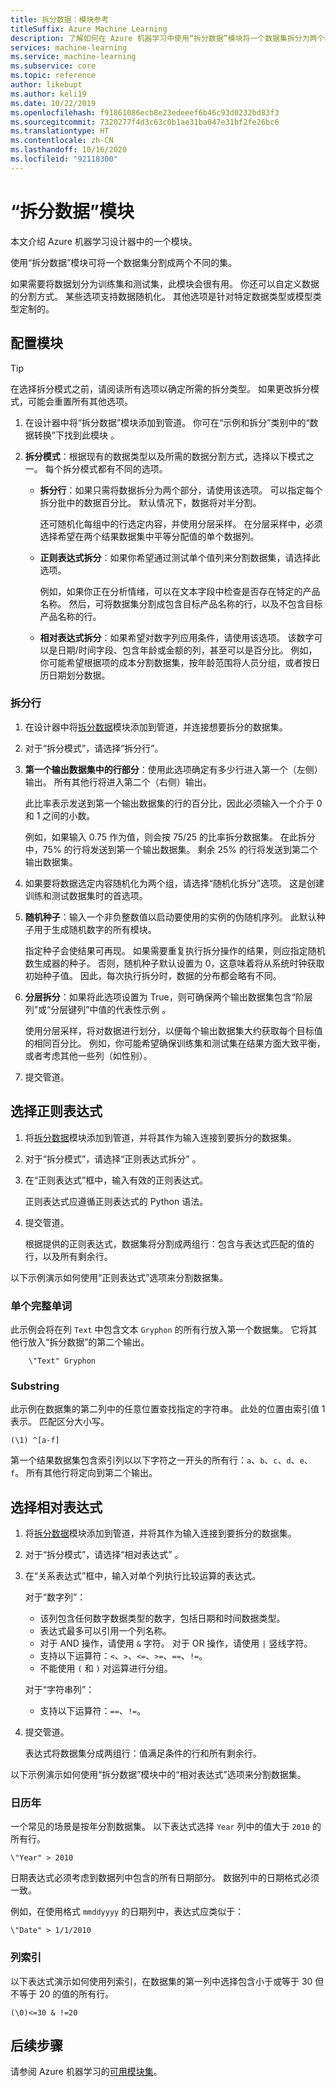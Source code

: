 ```yaml
---
title: 拆分数据：模块参考
titleSuffix: Azure Machine Learning
description: 了解如何在 Azure 机器学习中使用“拆分数据”模块将一个数据集拆分为两个非重复集。
services: machine-learning
ms.service: machine-learning
ms.subservice: core
ms.topic: reference
author: likebupt
ms.author: keli19
ms.date: 10/22/2019
ms.openlocfilehash: f91861086ecb8e23edeeef6b46c93d0232bd83f3
ms.sourcegitcommit: 7320277f4d3c63c0b1ae31ba047e31bf2fe26bc6
ms.translationtype: HT
ms.contentlocale: zh-CN
ms.lasthandoff: 10/16/2020
ms.locfileid: "92118300"
---
```

# <a name="split-data-module"></a>“拆分数据”模块

本文介绍 Azure 机器学习设计器中的一个模块。

使用“拆分数据”模块可将一个数据集分割成两个不同的集。

如果需要将数据划分为训练集和测试集，此模块会很有用。 你还可以自定义数据的分割方式。 某些选项支持数据随机化。 其他选项是针对特定数据类型或模型类型定制的。

## <a name="configure-the-module"></a>配置模块

> [!TIP]
> 在选择拆分模式之前，请阅读所有选项以确定所需的拆分类型。
> 如果更改拆分模式，可能会重置所有其他选项。

1. 在设计器中将“拆分数据”模块添加到管道。 你可在“示例和拆分”类别中的“数据转换”下找到此模块 。

1. **拆分模式**：根据现有的数据类型以及所需的数据分割方式，选择以下模式之一。 每个拆分模式都有不同的选项。

   - **拆分行**：如果只需将数据拆分为两个部分，请使用该选项。 可以指定每个拆分批中的数据百分比。 默认情况下，数据将对半分割。

     还可随机化每组中的行选定内容，并使用分层采样。 在分层采样中，必须选择希望在两个结果数据集中平等分配值的单个数据列。  

   - **正则表达式拆分**：如果你希望通过测试单个值列来分割数据集，请选择此选项。

     例如，如果你正在分析情绪，可以在文本字段中检查是否存在特定的产品名称。 然后，可将数据集分割成包含目标产品名称的行，以及不包含目标产品名称的行。

   - **相对表达式拆分**：如果希望对数字列应用条件，请使用该选项。 该数字可以是日期/时间字段、包含年龄或金额的列，甚至可以是百分比。 例如，你可能希望根据项的成本分割数据集，按年龄范围将人员分组，或者按日历日期划分数据。

### <a name="split-rows"></a>拆分行

1. 在设计器中将[拆分数据](./split-data.md)模块添加到管道，并连接想要拆分的数据集。
  
1. 对于“拆分模式”，请选择“拆分行”。  

1. **第一个输出数据集中的行部分**：使用此选项确定有多少行进入第一个（左侧）输出。 所有其他行将进入第二个（右侧）输出。

   此比率表示发送到第一个输出数据集的行的百分比，因此必须输入一个介于 0 和 1 之间的小数。
     
   例如，如果输入 0.75 作为值，则会按 75/25 的比率拆分数据集。 在此拆分中，75% 的行将发送到第一个输出数据集。 剩余 25% 的行将发送到第二个输出数据集。
  
1. 如果要将数据选定内容随机化为两个组，请选择“随机化拆分”选项。 这是创建训练和测试数据集时的首选项。

1. **随机种子**：输入一个非负整数值以启动要使用的实例的伪随机序列。 此默认种子用于生成随机数字的所有模块。 

   指定种子会使结果可再现。 如果需要重复执行拆分操作的结果，则应指定随机数生成器的种子。 否则，随机种子默认设置为 0，这意味着将从系统时钟获取初始种子值。 因此，每次执行拆分时，数据的分布都会略有不同。 

1. **分层拆分**：如果将此选项设置为 True，则可确保两个输出数据集包含“阶层列”或“分层键列”中值的代表性示例 。 

   使用分层采样，将对数据进行划分，以便每个输出数据集大约获取每个目标值的相同百分比。 例如，你可能希望确保训练集和测试集在结果方面大致平衡，或者考虑其他一些列（如性别）。

1. 提交管道。


## <a name="select-a-regular-expression"></a>选择正则表达式

1. 将[拆分数据](./split-data.md)模块添加到管道，并将其作为输入连接到要拆分的数据集。  
  
1. 对于“拆分模式”，请选择“正则表达式拆分” 。

1. 在“正则表达式”框中，输入有效的正则表达式。 
  
   正则表达式应遵循正则表达式的 Python 语法。

1. 提交管道。

   根据提供的正则表达式，数据集将分割成两组行：包含与表达式匹配的值的行，以及所有剩余行。 

以下示例演示如何使用“正则表达式”选项来分割数据集。 

### <a name="single-whole-word"></a>单个完整单词 

此示例会将在列 `Text` 中包含文本 `Gryphon` 的所有行放入第一个数据集。 它将其他行放入“拆分数据”的第二个输出。

```text
    \"Text" Gryphon  
```

### <a name="substring"></a>Substring

此示例在数据集的第二列中的任意位置查找指定的字符串。 此处的位置由索引值 1 表示。 匹配区分大小写。

```text
(\1) ^[a-f]
```

第一个结果数据集包含索引列以以下字符之一开头的所有行：`a`、`b`、`c`、`d`、`e`、`f`。 所有其他行将定向到第二个输出。

## <a name="select-a-relative-expression"></a>选择相对表达式

1. 将[拆分数据](./split-data.md)模块添加到管道，并将其作为输入连接到要拆分的数据集。
  
1. 对于“拆分模式”，请选择“相对表达式” 。
  
1. 在“关系表达式”框中，输入对单个列执行比较运算的表达式。

   对于“数字列”：
   - 该列包含任何数字数据类型的数字，包括日期和时间数据类型。
   - 表达式最多可以引用一个列名称。
   - 对于 AND 操作，请使用 `&` 字符。 对于 OR 操作，请使用 `|` 竖线字符。
   - 支持以下运算符：`<`、`>`、`<=`、`>=`、`==`、`!=`。
   - 不能使用 `(` 和 `)` 对运算进行分组。
   
   对于“字符串列”：
   - 支持以下运算符：`==`、`!=`。

1. 提交管道。

   表达式将数据集分成两组行：值满足条件的行和所有剩余行。

以下示例演示如何使用“拆分数据”模块中的“相对表达式”选项来分割数据集。   

### <a name="calendar-year"></a>日历年

一个常见的场景是按年分割数据集。 以下表达式选择 `Year` 列中的值大于 `2010` 的所有行。

```text
\"Year" > 2010
```

日期表达式必须考虑到数据列中包含的所有日期部分。 数据列中的日期格式必须一致。 

例如，在使用格式 `mmddyyyy` 的日期列中，表达式应类似于：

```text
\"Date" > 1/1/2010
```

### <a name="column-index"></a>列索引

以下表达式演示如何使用列索引，在数据集的第一列中选择包含小于或等于 30 但不等于 20 的值的所有行。

```text
(\0)<=30 & !=20
```


## <a name="next-steps"></a>后续步骤

请参阅 Azure 机器学习的[可用模块集](module-reference.md)。 
